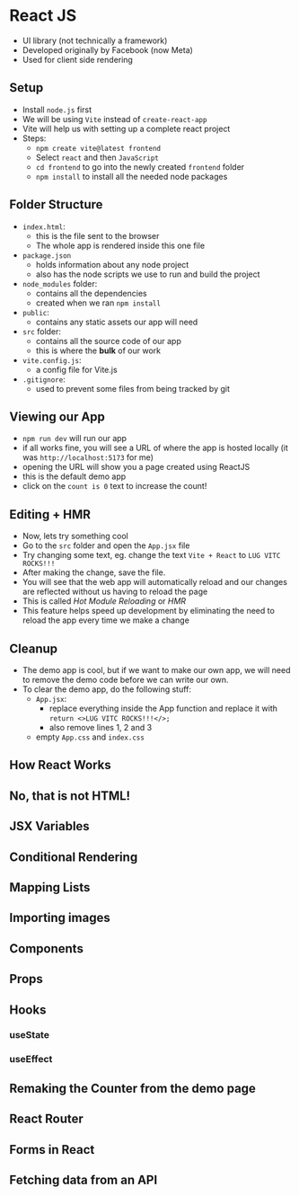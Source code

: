 # React JS

-   UI library (not technically a framework)
-   Developed originally by Facebook (now Meta)
-   Used for client side rendering

## Setup

-   Install `node.js` first
-   We will be using `Vite` instead of `create-react-app`
-   Vite will help us with setting up a complete react project
-   Steps:
    -   `npm create vite@latest frontend`
    -   Select `react` and then `JavaScript`
    -   `cd frontend` to go into the newly created `frontend` folder
    -   `npm install` to install all the needed node packages

## Folder Structure

-   `index.html`:
    -   this is the file sent to the browser
    -   The whole app is rendered inside this one file
-   `package.json`
    -   holds information about any node project
    -   also has the node scripts we use to run and build the project
-   `node_modules` folder:
    -   contains all the dependencies
    -   created when we ran `npm install`
-   `public`:
    -   contains any static assets our app will need
-   `src` folder:
    -   contains all the source code of our app
    -   this is where the **bulk** of our work
-   `vite.config.js`:
    -   a config file for Vite.js
-   `.gitignore`:
    -   used to prevent some files from being tracked by git

## Viewing our App

-   `npm run dev` will run our app
-   if all works fine, you will see a URL of where the app is hosted locally (it was `http://localhost:5173` for me)
-   opening the URL will show you a page created using ReactJS
-   this is the default demo app
-   click on the `count is 0` text to increase the count!

## Editing + HMR

-   Now, lets try something cool
-   Go to the `src` folder and open the `App.jsx` file
-   Try changing some text, eg. change the text `Vite + React` to `LUG VITC ROCKS!!!`
-   After making the change, save the file.
-   You will see that the web app will automatically reload and our changes are reflected without us having to reload the page
-   This is called _Hot Module Reloading_ or _HMR_
-   This feature helps speed up development by eliminating the need to reload the app every time we make a change

## Cleanup

-   The demo app is cool, but if we want to make our own app, we will need to remove the demo code before we can write our own.
-   To clear the demo app, do the following stuff:
    -   `App.jsx`:
        -   replace everything inside the App function and replace it with `return <>LUG VITC ROCKS!!!</>;`
        -   also remove lines 1, 2 and 3
    -   empty `App.css` and `index.css`

## How React Works

## No, that is not HTML!

## JSX Variables

## Conditional Rendering

## Mapping Lists

## Importing images

## Components

## Props

## Hooks

### useState

### useEffect

## Remaking the Counter from the demo page

## React Router

## Forms in React

## Fetching data from an API
